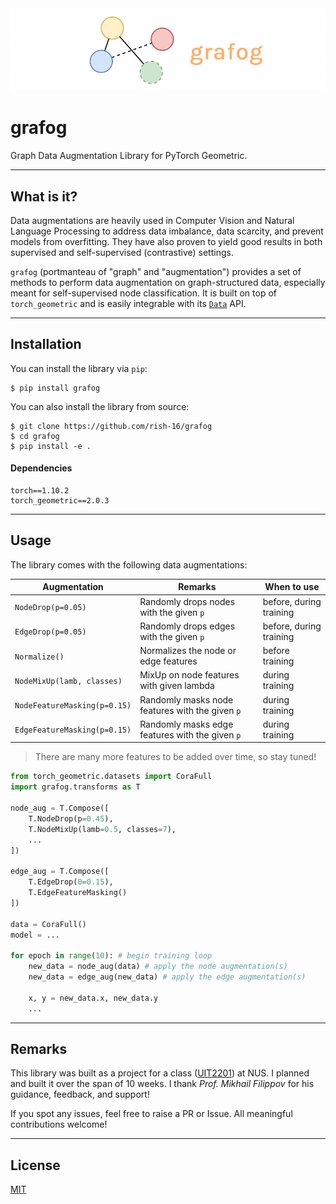 <img src="banner.png">

# grafog
Graph Data Augmentation Library for PyTorch Geometric.

---

## What is it?
Data augmentations are heavily used in Computer Vision and Natural Language Processing to address data imbalance, data scarcity, and prevent models from overfitting. They have also proven to yield good results in both supervised and self-supervised (contrastive) settings. 

`grafog` (portmanteau of "graph" and "augmentation") provides a set of methods to perform data augmentation on graph-structured data, especially meant for self-supervised node classification. It is built on top of `torch_geometric` and is easily integrable with its [`Data`](https://pytorch-geometric.readthedocs.io/en/latest/modules/data.html#torch_geometric.data.Data) API.

---

## Installation
You can install the library via `pip`:

```
$ pip install grafog
```

You can also install the library from source:

```
$ git clone https://github.com/rish-16/grafog
$ cd grafog
$ pip install -e .
```

#### Dependencies
```
torch==1.10.2
torch_geometric==2.0.3
```
---

## Usage
The library comes with the following data augmentations:

| Augmentation                 | Remarks                                            | When to use              |
|------------------------------|----------------------------------------------------|--------------------------|
| `NodeDrop(p=0.05)`           | Randomly drops nodes with the given `p`            | before, during training  |
| `EdgeDrop(p=0.05)`           | Randomly drops edges with the given `p`            | before, during training  |
| `Normalize()`                | Normalizes the node or edge features               | before training          |
| `NodeMixUp(lamb, classes)`   | MixUp on node features with given lambda           | during training          |
| `NodeFeatureMasking(p=0.15)` | Randomly masks node features with the given `p`    | during training          |
| `EdgeFeatureMasking(p=0.15)` | Randomly masks edge features with the given `p`    | during training          |

> There are many more features to be added over time, so stay tuned!

```python
from torch_geometric.datasets import CoraFull
import grafog.transforms as T

node_aug = T.Compose([
    T.NodeDrop(p=0.45),
    T.NodeMixUp(lamb=0.5, classes=7),
    ...
])

edge_aug = T.Compose([
    T.EdgeDrop(0=0.15),
    T.EdgeFeatureMasking()
])

data = CoraFull()
model = ...

for epoch in range(10): # begin training loop
    new_data = node_aug(data) # apply the node augmentation(s)
    new_data = edge_aug(new_data) # apply the edge augmentation(s)
    
    x, y = new_data.x, new_data.y
    ...
```

---

## Remarks
This library was built as a project for a class ([UIT2201](https://nusmods.com/modules/UIT2201/computer-science-the-i-t-revolution)) at NUS. I planned and built it over the span of 10 weeks. I thank _Prof. Mikhail Filippov_ for his guidance, feedback, and support!

If you spot any issues, feel free to raise a PR or Issue. All meaningful contributions welcome!

---

## License
[MIT](https://github.com/rish-16/grafog/blob/main/LICENSE)
